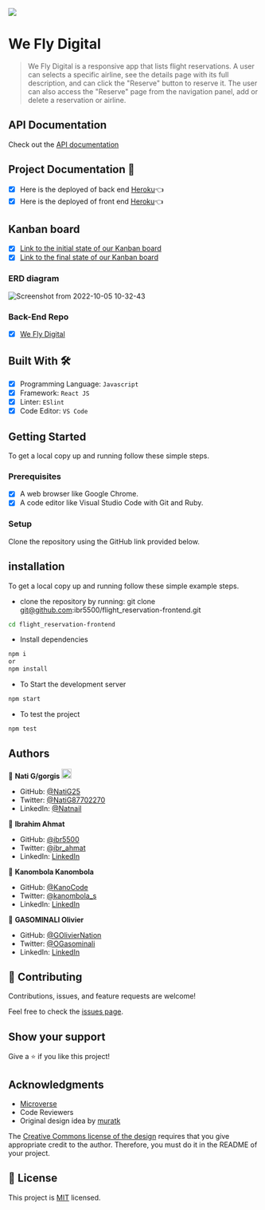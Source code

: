 ![](https://img.shields.io/badge/Microverse-blueviolet)

# We Fly Digital

> We Fly Digital is a responsive app that lists flight reservations. A user can selects a specific airline, see the details page with its full description, and can click the "Reserve" button to reserve it. The user can also access the "Reserve" page from the navigation panel, add or delete a reservation or airline.


## API Documentation
Check out the [API documentation](https://flight-digital.herokuapp.com/api-docs/index.html)

## Project Documentation 📄

- [x] Here is the deployed of back end [Heroku](https://flight-digital.herokuapp.com/)👈
- [x] Here is the deployed of front end [Heroku](https://we-fly-digital.herokuapp.com/)👈

## Kanban board 

- [x] [Link to the initial state of our Kanban board](https://user-images.githubusercontent.com/86069740/194050526-743a478f-d217-40b3-ae1d-11708bd5e355.png)
- [x] [Link to the final state of our Kanban board](https://github.com/users/ibr5500/projects/6)

### ERD diagram

![Screenshot from 2022-10-05 10-32-43](https://user-images.githubusercontent.com/86069740/194005586-9b6bced6-eca9-41ec-b2f4-7ece0cd23615.png)


### Back-End Repo 

- [x] [We Fly Digital](https://github.com/ibr5500/flight_reservation-backend)

## Built With 🛠️

- [x] Programming Language: ```Javascript```
- [x] Framework: ```React JS```
- [x] Linter: ```ESlint```
- [x] Code Editor: ```VS Code```

## Getting Started

To get a local copy up and running follow these simple steps.

### Prerequisites

- [x] A web browser like Google Chrome.
- [x] A code editor like Visual Studio Code with Git and Ruby.

### Setup

Clone the repository using the GitHub link provided below.

## installation

To get a local copy up and running follow these simple example steps.

- clone the repository by running: git clone git@github.com:ibr5500/flight_reservation-frontend.git

```bash
cd flight_reservation-frontend
```
- Install dependencies
```bash
npm i 
or
npm install
```
- To Start the development server
```bash
npm start
```

- To test the project
```bash
npm test
```

## Authors

👤 **Nati G/gorgis** <img src="https://emojis.slackmojis.com/emojis/images/1531849430/4246/blob-sunglasses.gif?1531849430" width="20"/>

- GitHub: [@NatiG25](https://github.com/NatiG25)
- Twitter: [@NatiG87702270](https://twitter.com/NatiG87702270)
- LinkedIn: [@Natnail](https://www.linkedin.com/in/natnailgorgis/ )

👤 **Ibrahim Ahmat**

- GitHub: [@ibr5500](https://github.com/ibr5500)
- Twitter: [@ibr_ahmat](https://twitter.com/ibr_ahmat)
- LinkedIn: [LinkedIn](https://www.linkedin.com/in/ibrahim-ahmat/)

👤 **Kanombola Kanombola**

- GitHub: [@KanoCode](https://github.com/KanoCode)
- Twitter: [@kanombola_s](https://twitter.com/kanombola_s)
- LinkedIn: [LinkedIn](https://www.linkedin.com/in/kanombola-kanombola-a38b061a4/)

👤 **GASOMINALI Olivier**

- GitHub: [@GOlivierNation](https://github.com/GOlivierNation)
- Twitter: [@OGasominali](https://twitter.com/OGasominali)
- LinkedIn: [LinkedIn](https://www.linkedin.com/in/oliviergasominali/)

## 🤝 Contributing

Contributions, issues, and feature requests are welcome!

Feel free to check the [issues page]().

## Show your support

Give a ⭐️ if you like this project!

## Acknowledgments

- [Microverse](https://www.microverse.org/)
- Code Reviewers
- Original design idea by [muratk](https://www.behance.net/muratk)

The [Creative Commons license of the design](https://creativecommons.org/licenses/by-nc/4.0/) requires that you give appropriate credit to the author. Therefore, you must do it in the README of your project.

## 📝 License

This project is [MIT](./LICENSE) licensed.
